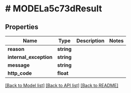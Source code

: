 # # MODELa5c73dResult

## Properties

Name | Type | Description | Notes
------------ | ------------- | ------------- | -------------
**reason** | **string** |  | 
**internal_exception** | **string** |  | 
**message** | **string** |  | 
**http_code** | **float** |  | 

[[Back to Model list]](../../README.md#documentation-for-models) [[Back to API list]](../../README.md#documentation-for-api-endpoints) [[Back to README]](../../README.md)


